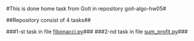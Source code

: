 #This is done home task from GoIt in repository goit-algo-hw05#

##Repository consist of 4 tasks##

###1-st task in file [fibonacci.py](https://github.com/dualspectre/goit-algo-hw-05/blob/main/fibonacci.py)###
###2-nd task in file [sum_profit.py](https://github.com/dualspectre/goit-algo-hw-05/blob/main/sum_profit.py)###